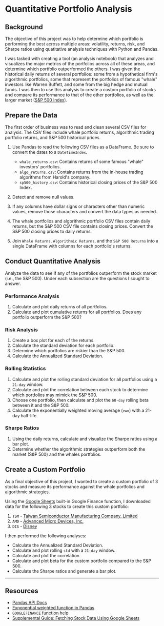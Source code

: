 # Quantitative Portfolio Analysis

## Background

The objective of this project was to help determine which portfolio is performing the best across multiple areas: volatility, returns, risk, and Sharpe ratios using quatitative analysis techniques with Python and Pandas.

I was tasked with creating a tool (an analysis notebook) that analyzes and visualizes the major metrics of the portfolios across all of these areas, and determine which portfolio outperformed the others. I was given the historical daily returns of several portfolios: some from a hypothetical firm's algorithmic portfolios, some that represent the portfolios of famous "whale" investors like Warren Buffett, and some from the big hedge and mutual funds. I was then to use this analysis to create a custom portfolio of stocks and compare its performance to that of the other portfolios, as well as the larger market ([S&P 500 Index](https://en.wikipedia.org/wiki/S%26P/TSX_60)).

## Prepare the Data

The first order of business was to read and clean several CSV files for analysis. The CSV files include whale portfolio returns, algorithmic trading portfolio returns, and S&P 500 historical prices.

1. Use Pandas to read the following CSV files as a DataFrame. Be sure to convert the dates to a `DateTimeIndex`.

   * `whale_returns.csv`: Contains returns of some famous "whale" investors' portfolios.
   * `algo_returns.csv`: Contains returns from the in-house trading algorithms from Harold's company.
   * `sp500_history.csv`: Contains historical closing prices of the S&P 500 Index.
2. Detect and remove null values.
3. If any columns have dollar signs or characters other than numeric values, remove those characters and convert the data types as needed.
4. The whale portfolios and algorithmic portfolio CSV files contain daily returns, but the S&P 500 CSV file contains closing prices. Convert the S&P 500 closing prices to daily returns.
5. Join `Whale Returns`, `Algorithmic Returns`, and the `S&P 500 Returns` into a single DataFrame with columns for each portfolio's returns.

## Conduct Quantitative Analysis

Analyze the data to see if any of the portfolios outperform the stock market (i.e., the S&P 500). Under each subsection are the questions I sought to answer.

### Performance Analysis

1. Calculate and plot daily returns of all portfolios.
2. Calculate and plot cumulative returns for all portfolios. Does any portfolio outperform the S&P 500?

### Risk Analysis

1. Create a box plot for each of the returns.
2. Calculate the standard deviation for each portfolio.
3. Determine which portfolios are riskier than the S&P 500.
4. Calculate the Annualized Standard Deviation.

### Rolling Statistics

1. Calculate and plot the rolling standard deviation for all portfolios using a `21-day` window.
2. Calculate and plot the correlation between each stock to determine which portfolios may mimick the S&P 500.
3. Choose one portfolio, then calculate and plot the `60-day` rolling beta between it and the S&P 500.
4. Calculate the exponentially weighted moving average (`ewm`) with a 21-day half-life.

### Sharpe Ratios

1. Using the daily returns, calculate and visualize the Sharpe ratios using a bar plot.
2. Determine whether the algorithmic strategies outperform both the market (S&P 500) and the whales portfolios.

## Create a Custom Portfolio

As a final objective of this project, I wanted to create a custom portfolio of 3 stocks and measure its performance against the whale portfolios and algorithmic strategies.

Using the [Google Sheets](https://docs.google.com/spreadsheets/) built-in Google Finance function, I downloaded data for the following 3 stocks to create this custom portfolio:

1. `TSM` - [Taiwan Semiconductor Manufacturing Company, Limited](https://en.wikipedia.org/wiki/TSMC)
2. `AMD` - [Advanced Micro Devices, Inc.](https://en.wikipedia.org/wiki/Advanced_Micro_Devices)
3. `DIS` - [Disney](https://en.wikipedia.org/wiki/The_Walt_Disney_Company)

I then performed the following analyses:

* Calculate the Annualized Standard Deviation.
* Calculate and plot rolling `std` with a `21-day` window.
* Calculate and plot the correlation.
* Calculate and plot beta for the custom portfolio compared to the S&P 500.
* Calculate the Sharpe ratios and generate a bar plot.

---

## Resources

* [Pandas API Docs](https://pandas.pydata.org/pandas-docs/stable/reference/index.html)
* [Exponential weighted function in Pandas](https://pandas.pydata.org/pandas-docs/stable/reference/api/pandas.DataFrame.ewm.html)
* [`GOOGLEFINANCE` function help](https://support.google.com/docs/answer/3093281)
* [Supplemental Guide: Fetching Stock Data Using Google Sheets](../../../01-Lesson-Plans/04-Pandas/Supplemental/googlefinance_guide.md)
